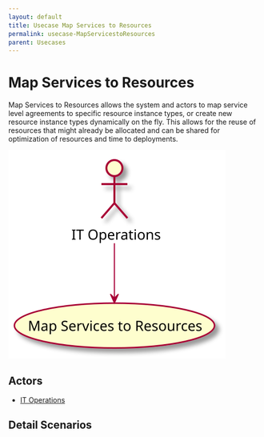 ```yaml
---
layout: default
title: Usecase Map Services to Resources
permalink: usecase-MapServicestoResources
parent: Usecases
---
```


# Map Services to Resources

Map Services to Resources allows the system and actors to map service level agreements to specific resource instance types, or create new resource instance types dynamically on the fly. This allows for the reuse of resources that might already be allocated and can be shared for optimization of resources and time to deployments.

![Activities Diagram](./activities.svg)

## Actors

* [IT Operations](actor-itops)


## Detail Scenarios


  

